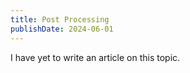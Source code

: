 ```yaml
---
title: Post Processing
publishDate: 2024-06-01
---
```

I have yet to write an article on this topic. 